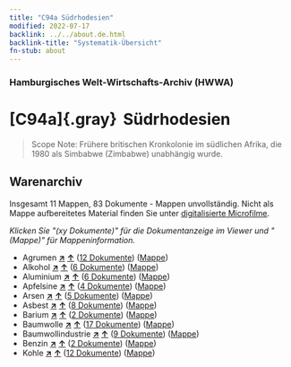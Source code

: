 ```yaml
---
title: "C94a Südrhodesien"
modified: 2022-07-17
backlink: ../../about.de.html
backlink-title: "Systematik-Übersicht"
fn-stub: about
---
```


### Hamburgisches Welt-Wirtschafts-Archiv (HWWA)

# [C94a]{.gray}&#8201; Südrhodesien&#160; 


> Scope Note: Frühere britischen Kronkolonie im südlichen Afrika, die 1980 als Simbabwe (Zimbabwe) unabhängig wurde.






## Warenarchiv








Insgesamt 11 Mappen, 83 Dokumente - Mappen unvollständig.
Nicht als Mappe aufbereitetes Material finden Sie unter [digitalisierte Microfilme](/film/h1_wa.de.html).

_Klicken Sie "(xy Dokumente)" für die Dokumentanzeige im Viewer und "(Mappe)" für Mappeninformation._



- Agrumen [**&nearr;**](../../../ware/i/141948/about.de.html "Agrumen (XXX in der ganzen Welt)") [**&uarr;**](../../../ware/about.de.html#PLW04-Zs "Warensystematik") (<a href="https://pm20.zbw.eu/iiifview/folder/wa/141948,141457" title="über: Agrumen : Südrhodesien" target="_blank">12 Dokumente</a>) ([Mappe](../../../../folder/wa/1419xx/141948/1414xx/141457/about.de.html))
- Alkohol [**&nearr;**](../../../ware/i/141966/about.de.html "Alkohol (XXX in der ganzen Welt)") [**&uarr;**](../../../ware/about.de.html#PID20.02-Sp "Warensystematik") (<a href="https://pm20.zbw.eu/iiifview/folder/wa/141966,141457" title="über: Alkohol : Südrhodesien" target="_blank">6 Dokumente</a>) ([Mappe](../../../../folder/wa/1419xx/141966/1414xx/141457/about.de.html))
- Aluminium [**&nearr;**](../../../ware/i/141969/about.de.html "Aluminium (XXX in der ganzen Welt)") [**&uarr;**](../../../ware/about.de.html#PID07.01-Lm01 "Warensystematik") (<a href="https://pm20.zbw.eu/iiifview/folder/wa/141969,141457" title="über: Aluminium : Südrhodesien" target="_blank">6 Dokumente</a>) ([Mappe](../../../../folder/wa/1419xx/141969/1414xx/141457/about.de.html))
- Apfelsine [**&nearr;**](../../../ware/i/141981/about.de.html "Apfelsine (XXX in der ganzen Welt)") [**&uarr;**](../../../ware/about.de.html#PLW04-Zs01 "Warensystematik") (<a href="https://pm20.zbw.eu/iiifview/folder/wa/141981,141457" title="über: Apfelsine : Südrhodesien" target="_blank">4 Dokumente</a>) ([Mappe](../../../../folder/wa/1419xx/141981/1414xx/141457/about.de.html))
- Arsen [**&nearr;**](../../../ware/i/142006/about.de.html "Arsen (XXX in der ganzen Welt)") [**&uarr;**](../../../ware/about.de.html#PID07.01-Hm02 "Warensystematik") (<a href="https://pm20.zbw.eu/iiifview/folder/wa/142006,141457" title="über: Arsen : Südrhodesien" target="_blank">5 Dokumente</a>) ([Mappe](../../../../folder/wa/1420xx/142006/1414xx/141457/about.de.html))
- Asbest [**&nearr;**](../../../ware/i/142014/about.de.html "Asbest (XXX in der ganzen Welt)") [**&uarr;**](../../../ware/about.de.html#PID23-As "Warensystematik") (<a href="https://pm20.zbw.eu/iiifview/folder/wa/142014,141457" title="über: Asbest : Südrhodesien" target="_blank">8 Dokumente</a>) ([Mappe](../../../../folder/wa/1420xx/142014/1414xx/141457/about.de.html))
- Barium [**&nearr;**](../../../ware/i/142042/about.de.html "Barium (XXX in der ganzen Welt)") [**&uarr;**](../../../ware/about.de.html#PID07.01-Lm02 "Warensystematik") (<a href="https://pm20.zbw.eu/iiifview/folder/wa/142042,141457" title="über: Barium : Südrhodesien" target="_blank">2 Dokumente</a>) ([Mappe](../../../../folder/wa/1420xx/142042/1414xx/141457/about.de.html))
- Baumwolle [**&nearr;**](../../../ware/i/142089/about.de.html "Baumwolle (XXX in der ganzen Welt)") [**&uarr;**](../../../ware/about.de.html#PLW04-Bw "Warensystematik") (<a href="https://pm20.zbw.eu/iiifview/folder/wa/142089,141457" title="über: Baumwolle : Südrhodesien" target="_blank">17 Dokumente</a>) ([Mappe](../../../../folder/wa/1420xx/142089/1414xx/141457/about.de.html))
- Baumwollindustrie [**&nearr;**](../../../ware/i/142091/about.de.html "Baumwollindustrie (XXX in der ganzen Welt)") [**&uarr;**](../../../ware/about.de.html#PID19-Bw01 "Warensystematik") (<a href="https://pm20.zbw.eu/iiifview/folder/wa/142091,141457" title="über: Baumwollindustrie : Südrhodesien" target="_blank">9 Dokumente</a>) ([Mappe](../../../../folder/wa/1420xx/142091/1414xx/141457/about.de.html))
- Benzin [**&nearr;**](../../../ware/i/142108/about.de.html "Benzin (XXX in der ganzen Welt)") [**&uarr;**](../../../ware/about.de.html#PID13.02-Ks02 "Warensystematik") (<a href="https://pm20.zbw.eu/iiifview/folder/wa/142108,141457" title="über: Benzin : Südrhodesien" target="_blank">2 Dokumente</a>) ([Mappe](../../../../folder/wa/1421xx/142108/1414xx/141457/about.de.html))
- Kohle [**&nearr;**](../../../ware/i/143120/about.de.html "Kohle (XXX in der ganzen Welt)") [**&uarr;**](../../../ware/about.de.html#PRB02.01 "Warensystematik") (<a href="https://pm20.zbw.eu/iiifview/folder/wa/143120,141457" title="über: Kohle : Südrhodesien" target="_blank">12 Dokumente</a>) ([Mappe](../../../../folder/wa/1431xx/143120/1414xx/141457/about.de.html))




